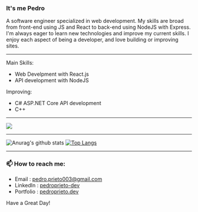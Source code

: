 
### It's me Pedro


A software engineer specialized in web development. My skills are broad from front-end using JS and React to back-end using NodeJS with Express. I'm always eager to learn new technologies and improve my current skills. I enjoy each aspect of being a developer, and love building or improving sites. 

-----

Main Skills:

- Web Develpment with React.js
- API development with NodeJS

Improving:

- C# ASP.NET Core API development
- C++



-----
<a href="https://github.com/prietopedro">
  <img src="https://komarev.com/ghpvc/?username=prietopedro&style=flat-square" />
</a>


***

![Anurag's github stats](https://github-readme-stats.vercel.app/api?username=prietopedro&show_icons=true&count_private=true&hide=stars&include_all_commits=true&theme=buefy)
[![Top Langs](https://github-readme-stats.vercel.app/api/top-langs/?username=prietopedro&layout=compact)](https://github.com/anuraghazra/github-readme-stats)

-----

### 📫 How to reach me:
- Email : pedro.prieto003@gmail.com
- LinkedIn : [pedroprieto-dev](https://www.linkedin.com/in/pedroprieto-dev/)
- Portfolio : [pedroprieto.dev](https://pedroprieto.dev) 

Have a Great Day!

